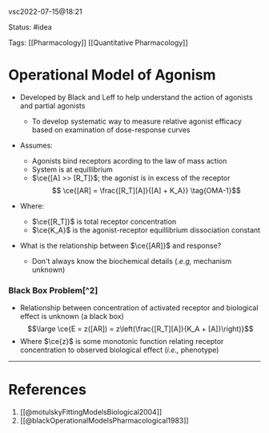 vsc2022-07-15@18:21

Status: #idea

Tags: [[Pharmacology]] [[Quantitative Pharmacology]]

# Operational Model of Agonism

- Developed by Black and Leff to help understand the action of agonists and partial agonists
	- To develop systematic way to measure relative agonist efficacy based on examination of dose-response curves

- Assumes:
	- Agonists bind receptors acording to the law of mass action
	- System is at equillibrium
	- $\ce{[A] >> [R_T]}$; the agonist is in excess of the receptor
$$ \ce{[AR] = \frac{[R_T][A]}{[A] + K_A}} \tag{OMA-1}$$
- Where:
	- $\ce{[R_T]}$ is total receptor concentration
	- $\ce{K_A}$ is the agonist-receptor equillibrium dissociation constant

- What is the relationship between $\ce{[AR]}$ and response?
	- Don't always know the biochemical details (_.e.g,_ mechanism unknown)

### Black Box Problem[^2]
- Relationship between concentration of activated receptor and biological effect is unknown (a black box)
$$\large \ce{E = z([AR]) = z\left(\frac{[R_T][A]}{K_A + [A]}\right)}$$
- Where $\ce{z}$ is some monotonic function relating receptor concentration to observed biological effect (_i.e.,_ phenotype)

---
# References
1. [[@motulskyFittingModelsBiological2004]]
2. [[@blackOperationalModelsPharmacological1983]]